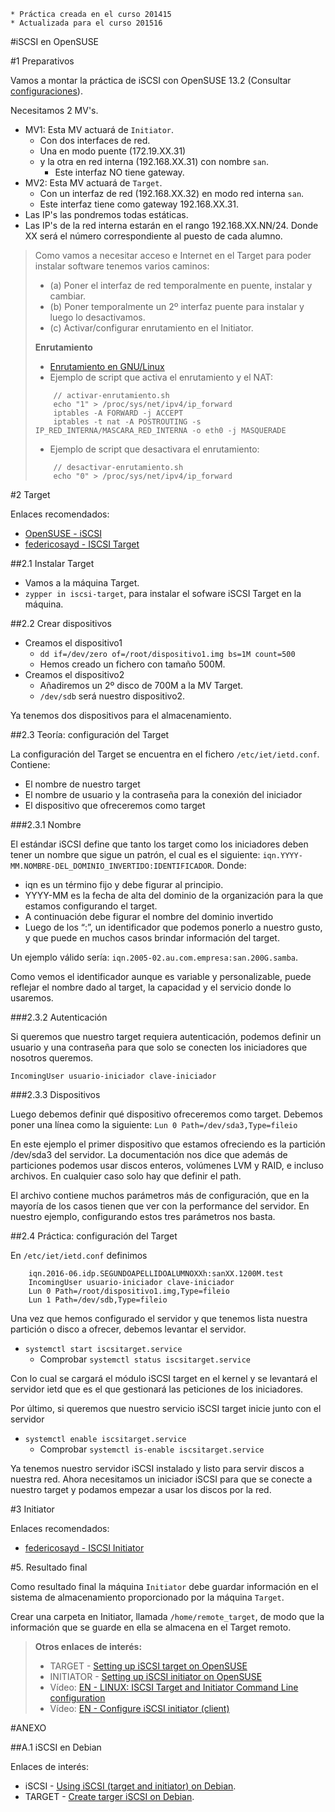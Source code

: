 ```
* Práctica creada en el curso 201415
* Actualizada para el curso 201516
```

#iSCSI en OpenSUSE

#1 Preparativos

Vamos a montar la práctica de iSCSI con OpenSUSE 13.2
(Consultar [configuraciones](../../global/configuracion-aula109.md)).

Necesitamos 2 MV's.
* MV1: Esta MV actuará de `Initiator`.
    * Con dos interfaces de red. 
    * Una en modo puente (172.19.XX.31) 
    * y la otra en red interna (192.168.XX.31) con nombre `san`.
        * Este interfaz NO tiene gateway.
* MV2: Esta MV actuará de `Target`. 
    * Con un interfaz de red (192.168.XX.32) en modo red interna `san`. 
    * Este interfaz tiene como gateway 192.168.XX.31.
* Las IP's las pondremos todas estáticas.
* Las IP's de la red interna estarán en el rango 192.168.XX.NN/24.
Donde XX será el número correspondiente al puesto de cada alumno.

> Como vamos a necesitar acceso e Internet en el Target para poder instalar
software tenemos varios caminos:
> * (a) Poner el interfaz de red temporalmente en puente, instalar y cambiar.
> * (b) Poner temporalmente un 2º interfaz puente para instalar y luego lo desactivamos.
> * (c) Activar/configurar enrutamiento en el Initiator.
>    
> **Enrutamiento**
>
> * [Enrutamiento en GNU/Linux](http://www.ite.educacion.es/formacion/materiales/85/cd/linux/m6/enrutamiento_en_linux.html)
> *  Ejemplo de script que activa el enrutamiento y el NAT:
> ```
>     // activar-enrutamiento.sh
>     echo "1" > /proc/sys/net/ipv4/ip_forward
>     iptables -A FORWARD -j ACCEPT
>     iptables -t nat -A POSTROUTING -s IP_RED_INTERNA/MASCARA_RED_INTERNA -o eth0 -j MASQUERADE
> ```
> *  Ejemplo de script que desactivara el enrutamiento:
> ```
>     // desactivar-enrutamiento.sh
>     echo "0" > /proc/sys/net/ipv4/ip_forward
> ```

#2 Target

Enlaces recomendados:
* [OpenSUSE - iSCSI](http://es.opensuse.org/iSCSI)
* [federicosayd - ISCSI Target](https://federicosayd.wordpress.com/2007/09/11/instalando-un-target-iscsi/)

##2.1 Instalar Target

* Vamos a la máquina Target.
* `zypper in iscsi-target`, para instalar el sofware iSCSI Target en la máquina.

##2.2 Crear dispositivos

* Creamos el dispositivo1
    * `dd if=/dev/zero of=/root/dispositivo1.img bs=1M count=500`
    * Hemos creado un fichero con tamaño 500M.
* Creamos el dispositivo2
    * Añadiremos un 2º disco de 700M a la MV Target.
    * `/dev/sdb` será nuestro dispositivo2.

Ya tenemos dos dispositivos para el almacenamiento.

##2.3 Teoría: configuración del Target

La configuración del Target se encuentra en el fichero `/etc/iet/ietd.conf`.
Contiene:
* El nombre de nuestro target
* El nombre de usuario y la contraseña para la conexión del iniciador
* El dispositivo que ofreceremos como target

###2.3.1 Nombre

El estándar iSCSI define que tanto los target como los iniciadores deben 
tener un nombre que sigue un patrón, 
el cual es el siguiente: `iqn.YYYY-MM.NOMBRE-DEL_DOMINIO_INVERTIDO:IDENTIFICADOR`. 
Donde:
* iqn es un término fijo y debe figurar al principio.
* YYYY-MM es la fecha de alta del dominio de la organización para la que estamos configurando el target.
* A continuación debe figurar el nombre del dominio invertido
* Luego de los “:”, un identificador que podemos ponerlo a nuestro gusto, y que 
puede en muchos casos brindar información del target.

Un ejemplo válido sería: `iqn.2005-02.au.com.empresa:san.200G.samba`.

Como vemos el identificador aunque es variable y personalizable, puede 
reflejar el nombre dado al target, la capacidad y el servicio donde lo usaremos.

###2.3.2 Autenticación

Si queremos que nuestro target requiera autenticación, podemos definir 
un usuario y una contraseña para que solo se conecten los iniciadores que nosotros queremos.

`IncomingUser usuario-iniciador clave-iniciador`

###2.3.3 Dispositivos

Luego debemos definir qué dispositivo ofreceremos como target. 
Debemos poner una línea como la siguiente: `Lun 0 Path=/dev/sda3,Type=fileio`

En este ejemplo el primer dispositivo que estamos ofreciendo es la 
partición /dev/sda3 del servidor. La documentación nos dice que además 
de particiones podemos usar discos enteros, volúmenes LVM y RAID, 
e incluso archivos. En cualquier caso solo hay que definir el path.

El archivo contiene muchos parámetros más de configuración, 
que en la mayoría de los casos tienen que ver con la performance del servidor. 
En nuestro ejemplo, configurando estos tres parámetros nos basta.

##2.4 Práctica: configuración del Target

En `/etc/iet/ietd.conf` definimos

```
    iqn.2016-06.idp.SEGUNDOAPELLIDOALUMNOXXh:sanXX.1200M.test
    IncomingUser usuario-iniciador clave-iniciador
    Lun 0 Path=/root/dispositivo1.img,Type=fileio
    Lun 1 Path=/dev/sdb,Type=fileio
``` 
 
Una vez que hemos configurado el servidor y que tenemos lista nuestra partición 
o disco a ofrecer, debemos levantar el servidor.
* `systemctl start iscsitarget.service`
    * Comprobar `systemctl status iscsitarget.service`

Con lo cual se cargará el módulo iSCSI target en el kernel 
y se levantará el servidor ietd que es el que gestionará las peticiones de los iniciadores.

Por último, si queremos que nuestro servicio iSCSI target inicie junto con el servidor
* `systemctl enable iscsitarget.service`
    * Comprobar `systemctl is-enable iscsitarget.service`

Ya tenemos nuestro servidor iSCSI instalado y listo para servir discos a nuestra red. 
Ahora necesitamos un iniciador iSCSI para que se conecte a nuestro target 
y podamos empezar a usar los discos por la red.


#3 Initiator

Enlaces recomendados:
* [federicosayd - ISCSI Initiator](http://federicosayd.wordpress.com/2007/09/13/montando-un-iniciador-iscsi-en-linux)

#5. Resultado final

Como resultado final la máquina `Initiator` debe guardar información en el sistema de
almacenamiento proporcionado por la máquina `Target`.

Crear una carpeta en Initiator, llamada `/home/remote_target`, de modo que la información
que se guarde en ella se almacena en el Target remoto.


> **Otros enlaces de interés:**
>
> * TARGET - [Setting up iSCSI target on OpenSUSE](https://www.suse.com/documentation/sles10/book_sle_reference/data/sec_inst_system_iscsi_target.html)
> * INITIATOR - [Setting up iSCSI initiator on OpenSUSE](https://www.suse.com/documentation/sles11/stor_admin/data/sec_inst_system_iscsi_initiator.html) 
> * Vídeo: [EN - LINUX: ISCSI Target and Initiator Command Line configuration](https://youtu.be/5yMSxqUs4ys) 
> * Vídeo: [EN - Configure iSCSI initiator (client)](https://youtu.be/8UojNONhQDo) 


#ANEXO

##A.1 iSCSI en Debian

Enlaces de interés:
* iSCSI - [Using iSCSI (target and initiator) on Debian](https://www.howtoforge.com/using-iscsi-on-debian-lenny-initiator-and-target).
* TARGET - [Create targer iSCSI on Debian](https://wiki.debian.org/SAN/iSCSI/iscsitarget). 
